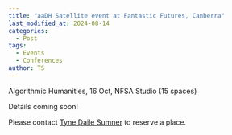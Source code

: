 ```yaml
---
title: "aaDH Satellite event at Fantastic Futures, Canberra"
last_modified_at: 2024-08-14
categories:
  - Post
tags:
  - Events
  - Conferences
author: TS
---
```


Algorithmic Humanities, 16 Oct, NFSA Studio (15 spaces) 

Details coming soon! 

Please contact  [Tyne Daile Sumner](mailto:tyne.sumner@anu.edu.au?subject=Fantastic%20Futures%20-%20Algorithmic%20Humanities) to reserve a place. 